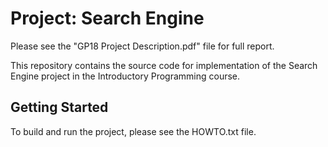 # Project: Search Engine
Please see the "GP18 Project Description.pdf" file for full report.

This repository contains the source code for implementation
of the Search Engine project in the Introductory Programming course.

## Getting Started

To build and run the project, please see the HOWTO.txt file.


